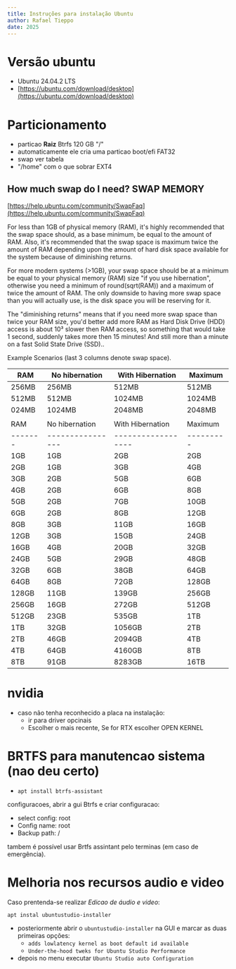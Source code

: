 ```yaml
--- 
title: Instruções para instalação Ubuntu
author: Rafael Tieppo 
date: 2025 
--- 
```


# Versão ubuntu

- Ubuntu 24.04.2 LTS
- [https://ubuntu.com/download/desktop](https://ubuntu.com/download/desktop)

# Particionamento

- particao **Raiz** Btrfs 120 GB "/"
- automaticamente ele cria uma particao boot/efi FAT32
- swap ver tabela
- "/home" com o que sobrar EXT4

## How much swap do I need? SWAP MEMORY

[https://help.ubuntu.com/community/SwapFaq](https://help.ubuntu.com/community/SwapFaq)

For less than 1GB of physical memory (RAM), it's highly recommended that the swap space should, as a base minimum, be equal to the amount of RAM. Also, it's recommended that the swap space is maximum twice the amount of RAM depending upon the amount of hard disk space available for the system because of diminishing returns.

For more modern systems (>1GB), your swap space should be at a minimum be equal to your physical memory (RAM) size "if you use hibernation", otherwise you need a minimum of round(sqrt(RAM)) and a maximum of twice the amount of RAM. The only downside to having more swap space than you will actually use, is the disk space you will be reserving for it.

The "diminishing returns" means that if you need more swap space than twice your RAM size, you'd better add more RAM as Hard Disk Drive (HDD) access is about 10³ slower then RAM access, so something that would take 1 second, suddenly takes more then 15 minutes! And still more than a minute on a fast Solid State Drive (SSD)..

Example Scenarios (last 3 columns denote swap space).

| RAM   | No hibernation | With Hibernation | Maximum |
|-------|----------------|------------------|---------|
| 256MB | 256MB          | 512MB            | 512MB   |
| 512MB | 512MB          | 1024MB           | 1024MB  |
| 024MB | 1024MB         | 2048MB           | 2048MB  |
|       |                |                  |         |
| RAM   | No hibernation | With Hibernation | Maximum |
|-------|----------------|------------------|---------|
| 1GB   | 1GB            | 2GB              | 2GB     |
| 2GB   | 1GB            | 3GB              | 4GB     |
| 3GB   | 2GB            | 5GB              | 6GB     |
| 4GB   | 2GB            | 6GB              | 8GB     |
| 5GB   | 2GB            | 7GB              | 10GB    |
| 6GB   | 2GB            | 8GB              | 12GB    |
| 8GB   | 3GB            | 11GB             | 16GB    |
| 12GB  | 3GB            | 15GB             | 24GB    |
| 16GB  | 4GB            | 20GB             | 32GB    |
| 24GB  | 5GB            | 29GB             | 48GB    |
| 32GB  | 6GB            | 38GB             | 64GB    |
| 64GB  | 8GB            | 72GB             | 128GB   |
| 128GB | 11GB           | 139GB            | 256GB   |
| 256GB | 16GB           | 272GB            | 512GB   |
| 512GB | 23GB           | 535GB            | 1TB     |
| 1TB   | 32GB           | 1056GB           | 2TB     |
| 2TB   | 46GB           | 2094GB           | 4TB     |
| 4TB   | 64GB           | 4160GB           | 8TB     |
| 8TB   | 91GB           | 8283GB           | 16TB    |

# nvidia 

- caso não tenha reconhecido a placa na instalação:
    - ir para driver opcinais
    - Escolher o mais recente, Se for RTX escolher OPEN KERNEL 

# BRTFS para manutencao sistema (nao deu certo)

- `apt install btrfs-assistant`

configuracoes, abrir a gui Btrfs e criar configuracao:
- select config: root
- Config name: root
- Backup path: /

tambem é possível usar Brtfs assintant pelo terminas (em caso de emergência).

# Melhoria nos recursos audio e video

Caso prentenda-se realizar *Edicao de áudio e video*:

`apt instal ubuntustudio-installer`

- posteriormente abrir o `ubuntustudio-installer` na GUI e marcar as duas primeiras opções: 
    - `adds lowlatency kernel as boot default id available`
    - `Under-the-hood tweks for Ubuntu Studio Performance` 
- depois no menu executar  `Ubuntu Studio auto Configuration`


